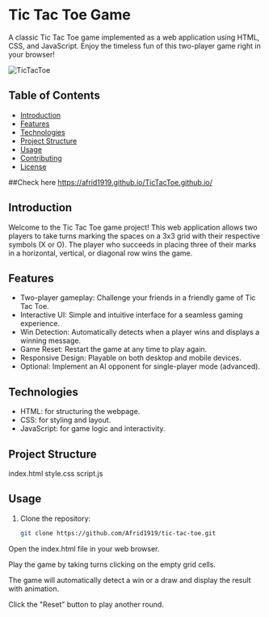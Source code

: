 # Tic Tac Toe Game

A classic Tic Tac Toe game implemented as a web application using HTML, CSS, and JavaScript. Enjoy the timeless fun of this two-player game right in your browser!

![TicTacToe](https://github.com/Afrid1919/TicTacToe/assets/132122733/010fa918-6cc3-4e9d-b501-64f7b46b1263)

## Table of Contents

- [Introduction](#introduction)
- [Features](#features)
- [Technologies](#technologies)
- [Project Structure](#project-structure)
- [Usage](#usage)
- [Contributing](#contributing)
- [License](#license)

##Check here
   https://afrid1919.github.io/TicTacToe.github.io/

## Introduction

Welcome to the Tic Tac Toe game project! This web application allows two players to take turns marking the spaces on a 3x3 grid with their respective symbols (X or O). The player who succeeds in placing three of their marks in a horizontal, vertical, or diagonal row wins the game.

## Features

- Two-player gameplay: Challenge your friends in a friendly game of Tic Tac Toe.
- Interactive UI: Simple and intuitive interface for a seamless gaming experience.
- Win Detection: Automatically detects when a player wins and displays a winning message.
- Game Reset: Restart the game at any time to play again.
- Responsive Design: Playable on both desktop and mobile devices.
- Optional: Implement an AI opponent for single-player mode (advanced).

## Technologies

- HTML: for structuring the webpage.
- CSS: for styling and layout.
- JavaScript: for game logic and interactivity.

## Project Structure

index.html
style.css
script.js

## Usage

1. Clone the repository:
   ```bash
   git clone https://github.com/Afrid1919/tic-tac-toe.git
Open the index.html file in your web browser.

Play the game by taking turns clicking on the empty grid cells.

The game will automatically detect a win or a draw and display the result with animation.

Click the "Reset" button to play another round.
